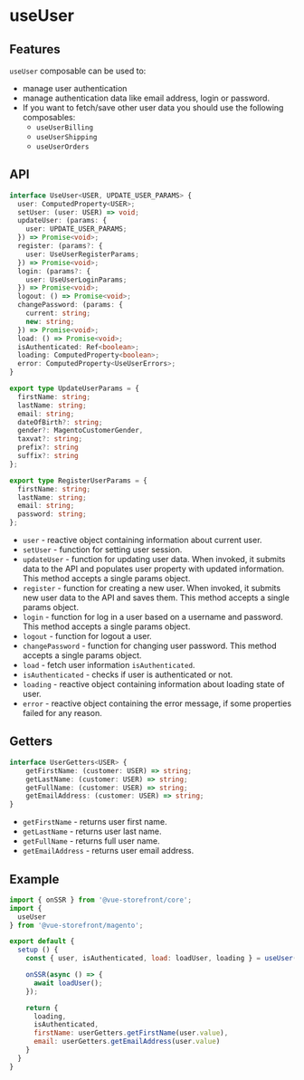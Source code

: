 # useUser

## Features
`useUser` composable can be used to:
* manage user authentication
* manage authentication data like email address, login or password.
* If you want to fetch/save other user data you should use the following composables:
  * `useUserBilling`
  * `useUserShipping`
  * `useUserOrders`

## API
```typescript
interface UseUser<USER, UPDATE_USER_PARAMS> {
  user: ComputedProperty<USER>;
  setUser: (user: USER) => void;
  updateUser: (params: {
    user: UPDATE_USER_PARAMS;
  }) => Promise<void>;
  register: (params?: {
    user: UseUserRegisterParams;
  }) => Promise<void>;
  login: (params?: {
    user: UseUserLoginParams;
  }) => Promise<void>;
  logout: () => Promise<void>;
  changePassword: (params: {
    current: string;
    new: string;
  }) => Promise<void>;
  load: () => Promise<void>;
  isAuthenticated: Ref<boolean>;
  loading: ComputedProperty<boolean>;
  error: ComputedProperty<UseUserErrors>;
}

export type UpdateUserParams = {
  firstName: string;
  lastName: string;
  email: string;
  dateOfBirth?: string;
  gender?: MagentoCustomerGender,
  taxvat?: string;
  prefix?: string
  suffix?: string
};

export type RegisterUserParams = {
  firstName: string;
  lastName: string;
  email: string;
  password: string;
};
```

* `user` - reactive object containing information about current user.
* `setUser` - function for setting user session.
* `updateUser` - function for updating user data. When invoked, it submits data to the API and populates user property with updated information. This method accepts a single params object.
* `register` - function for creating a new user. When invoked, it submits new user data to the API and saves them. This method accepts a single params object.
* `login` - function for log in a user based on a username and password. This method accepts a single params object.
* `logout` - function for logout a user.
* `changePassword` - function for changing user password. This method accepts a single params object.
* `load` - fetch user information `isAuthenticated`.
* `isAuthenticated` - checks if user is authenticated or not.
* `loading` - reactive object containing information about loading state of user.
* `error` - reactive object containing the error message, if some properties failed for any reason.

## Getters
```typescript
interface UserGetters<USER> {
    getFirstName: (customer: USER) => string;
    getLastName: (customer: USER) => string;
    getFullName: (customer: USER) => string;
    getEmailAddress: (customer: USER) => string;
}
```
* `getFirstName` - returns user first name.
* `getLastName` - returns user last name.
* `getFullName` - returns full user name.
* `getEmailAddress` - returns user email address.

## Example
```javascript
import { onSSR } from '@vue-storefront/core';
import {
  useUser
} from '@vue-storefront/magento';

export default {
  setup () {
    const { user, isAuthenticated, load: loadUser, loading } = useUser();

    onSSR(async () => {
      await loadUser();
    });

    return {
      loading,
      isAuthenticated,
      firstName: userGetters.getFirstName(user.value),
      email: userGetters.getEmailAddress(user.value)
    }
  }
}
```
